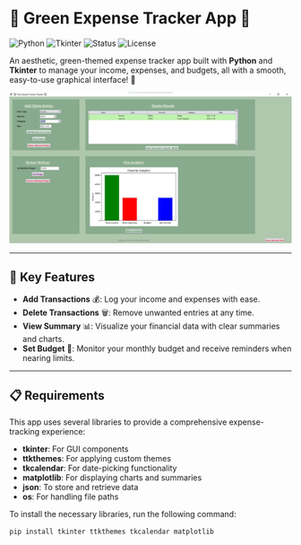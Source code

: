 # 💸 Green Expense Tracker App 💸
![Python](https://img.shields.io/badge/Python-3.x-blue.svg?style=for-the-badge&logo=python)
![Tkinter](https://img.shields.io/badge/Tkinter-UI%20Library-4CAF50.svg?style=for-the-badge&logo=python)
![Status](https://img.shields.io/badge/Status-Active-green?style=for-the-badge)
![License](https://img.shields.io/badge/License-MIT-yellow?style=for-the-badge)

An aesthetic, green-themed expense tracker app built with **Python** and **Tkinter** to manage your income, expenses, and budgets, all with a smooth, easy-to-use graphical interface! 🌱

![Expense Tracker App Screenshot](assets/Screenshot.jpg)

---

## 🌟 Key Features

- **Add Transactions** 💰: Log your income and expenses with ease.
- **Delete Transactions** 🗑️: Remove unwanted entries at any time.
- **View Summary** 📊: Visualize your financial data with clear summaries and charts.
- **Set Budget** 🎯: Monitor your monthly budget and receive reminders when nearing limits.

---

## 📋 Requirements

This app uses several libraries to provide a comprehensive expense-tracking experience:

- **tkinter**: For GUI components
- **ttkthemes**: For applying custom themes
- **tkcalendar**: For date-picking functionality
- **matplotlib**: For displaying charts and summaries
- **json**: To store and retrieve data
- **os**: For handling file paths

To install the necessary libraries, run the following command:
```bash
pip install tkinter ttkthemes tkcalendar matplotlib

